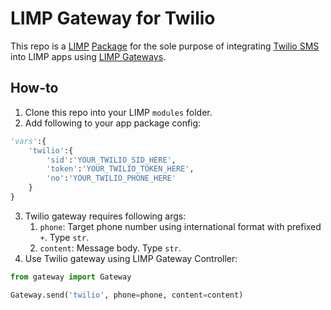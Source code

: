 # LIMP Gateway for Twilio
This repo is a [LIMP](https://github.com/masaar/limp) [Package](https://github.com/masaar/limp-docs/blob/APIv5.8/api/package.md) for the sole purpose of integrating [Twilio SMS](https://www.twilio.com/sms) into LIMP apps using [LIMP Gateways](https://github.com/masaar/limp-docs/blob/APIv5.8/api/gateways.md).

## How-to
1. Clone this repo into your LIMP `modules` folder.
2. Add following to your app package config:
```python
'vars':{
	'twilio':{
		'sid':'YOUR_TWILIO_SID_HERE',
		'token':'YOUR_TWILIO_TOKEN_HERE',
		'no':'YOUR_TWILIO_PHONE_HERE'
	}
}
```
3. Twilio gateway requires following args:
   1. `phone`: Target phone number using international format with prefixed `+`. Type `str`.
   2. `content`: Message body. Type `str`.
4. Use Twilio gateway using LIMP Gateway Controller:
```python
from gateway import Gateway

Gateway.send('twilio', phone=phone, content=content)
```